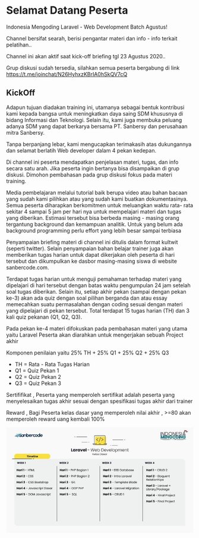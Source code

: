 # Selamat Datang Peserta 

Indonesia Mengoding Laravel -  Web Development Batch Agustus!

Channel bersifat searah, berisi pengantar materi dan info - info terkait pelatihan..

Channel ini akan aktif saat kick-off briefing tgl 23 Agustus 2020..

Grup diskusi sudah tersedia, silahkan semua peserta bergabung di link 
https://t.me/joinchat/N26HyhxzKBrIA0hSkQV7cQ


##  KickOff 

Adapun tujuan diadakan training ini, utamanya sebagai bentuk kontribusi kami
kepada bangsa untuk meningkatkan daya saing SDM khususnya di bidang Informasi dan Teknologi. Selain itu, kami juga membuka peluang adanya SDM yang dapat berkarya bersama PT. Sanbersy dan perusahaan mitra Sanbersy.

Tanpa berpanjang lebar, kami mengucapkan terimakasih atas dukungannya dan selamat berlatih Web developer dalam 4 pekan kedepan.

Di channel ini peserta mendapatkan penjelasan materi, tugas, dan info secara satu arah. Jika peserta ingin bertanya bisa disampaikan di grup diskusi. Dimohon pembahasan pada grup diskusi fokus pada materi training.

Media pembelajaran melalui tutorial baik berupa video atau bahan bacaan yang sudah kami pilihkan atau yang sudah kami buatkan dokumentasinya. Semua peserta diharapkan berkomitmen untuk meluangkan waktu rata- rata sekitar 4 sampai 5 jam  per hari nya untuk mempelajari materi dan tugas yang diberikan. Estimasi tersebut bisa berbeda masing - masing orang tergantung background dan kemampuan analitik. Untuk yang belum ada background programming perlu effort yang lebih besar sampai terbiasa

Penyampaian briefing materi di channel ini ditulis dalam format kultwit (seperti twitter). Selain penyampaian bahan belajar trainer juga akan memberikan tugas harian untuk dapat dikerjakan oleh peserta di hari tersebut dan dikumpulkan ke dasbor masing-masing siswa di website sanbercode.com.

Terdapat tugas harian untuk menguji pemahaman terhadap materi yang dipelajari di hari tersebut dengan batas waktu pengumpulan 24 jam setelah soal tugas diberikan. Selain itu, setiap akhir pekan (sampai dengan pekan ke-3) akan ada quiz  dengan soal pilihan berganda dan atau essay memecahkan suatu permasalahan dengan coding sesuai dengan materi yang dipelajari di pekan tersebut. Total terdapat 15 tugas harian (TH) dan 3 kali quiz pekanan (Q1, Q2, Q3).

Pada pekan ke-4 materi difokuskan pada pembahasan materi yang utama yaitu Laravel Peserta akan diarahkan untuk mengerjakan sebuah Project akhir

Komponen penilaian yaitu 25% TH + 25% Q1 + 25% Q2 + 25% Q3
* TH = Rata - Rata Tugas Harian 
* Q1 = Quiz Pekan 1 
* Q2 = Quiz Pekan 2
* Q3 = Quiz Pekan 3

Sertififikat , 
Peserta yang memperoleh sertifikat adalah peserta yang menyelesaikan tugas akhir sesuai dengan spesifikasi tugas akhir dari trainer

Reward , Bagi Peserta kelas dasar yang memperoleh nilai akhir , >=80 akan memperoleh reward uang kembali 100%

![alt text](https://github.com/miftanurfarid/Laravel_Web_Development/blob/master/pict/photo_2020-08-24_23-15-18.jpg "Logo Title Text 1")

